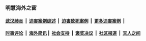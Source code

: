
### 明慧海外之窗

####  [武汉肺炎](indexes/365.md?t=06080901) &nbsp;|&nbsp;  [迫害案例综述](indexes/328.md?t=06080901) &nbsp;|&nbsp; [迫害致死案例](indexes/277.md?t=06080901)  &nbsp;|&nbsp; [更多迫害案例](indexes/81.md?t=06080901)  &nbsp;|&nbsp; 
####  [时事评论](indexes/19.md?t=06080901) &nbsp;|&nbsp; [海外简讯](indexes/245.md?t=06080901)&nbsp;|&nbsp;  [社会支持](indexes/140.md?t=06080901) &nbsp;|&nbsp; [褒奖决议](indexes/282.md?t=06080901) &nbsp;|&nbsp; [社区报道](indexes/91.md?t=06080901)  &nbsp;|&nbsp; [天人之间](indexes/78.md?t=06080901) 


